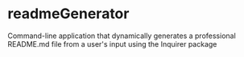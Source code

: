 # readmeGenerator
Command-line application that dynamically generates a professional README.md file from a user's input using the Inquirer package
